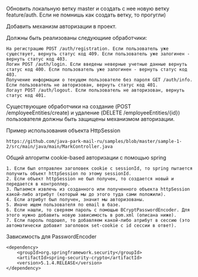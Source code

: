 Обновить локальную ветку master и создать с нее новую ветку feature/auth. Если не помнишь как создать ветку, то прогугли)


Добавить механизм авторизации в проект.

Должны быть реализованы следующиие обработчики: 

    На регистрацию POST /auth/registration. Если пользователь уже существует, вернуть статус код 409. Если пользователь уже залогинен - вернуть статус код 403.
    Логин POST /auth/login. Если введены неверные учетные данные вернуть статус код 400. Если пользователь уже залогинен - вернуть статус код 403.
    Получение информации о текущем пользователе без пароля GET /auth/info. Если пользователь не авторизован, вернуть статус код 401.
    Логаут POST /auth/logout. Если пользователь не авторизован, вернуть статус код 401.
    

Существующие обработчики на создание (POST /employeeEntities/create) и удаление (DELETE /employeeEntities/{id}) пользователя должны быть защищены механизмом авторизации.



Пример использования объекта HttpSession

    https://github.com/java-park-mail-ru/samples/blob/master/sample-1-2/src/main/java/main/MarkController.java
    

Общий алгоритм cookie-based авторизации с помощью spring

    1. Если был отправлен заголовек cookie с sessionId, то spring пытается получить объект httpSession по этому sessionId.
    2. Если объект httpSession не был получен, то создается новый и передается в контроллер.
    3. Пытаемся извлечь из созданного или полученного объекта httpSession какой-либо атрибут (который мы до этого туда сами положили).
    4. Если атрибут был получен, значит мы авторизованы.
    5. Иначе ищем пользователя по email в базе.
    6. Если нашли, то сверяем пароль с помощью BCryptPasswordEncoder. Для этого нужно добавить новую зависимость в pom.xml (описана ниже).
    7. Если пароль подошел, то добавляем какой-либо атрибут в сессию (это автоматически добавит заголовок set-cookie с id сессии в ответ).
    
    
Зависимость для PasswordEncoder

    <dependency>
        <groupId>org.springframework.security</groupId>
        <artifactId>spring-security-crypto</artifactId>
        <version>5.1.4.RELEASE</version>
    </dependency>       



 
